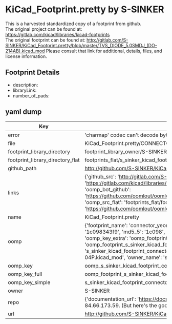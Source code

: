 # KiCad_Footprint.pretty by S-SINKER  
This is a harvested standardized copy of a footprint from github.  
The original project can be found at:  
https://gitlab.com/kicad/libraries/kicad-footprints  
The original footprint can be found at:
http://gitlab.com/S-SINKER/KiCad_Footprint.pretty/blob/master/TVS_DIODE_5.0SMDJ_(DO-214AB).kicad_mod
Please consult that link for additional, details, files, and license information.  
## Footprint Details
* description:   
* libraryLink:   
* number_of_pads:   
## yaml dump  
| Key | Value |  
| --- | --- |  
| error | 'charmap' codec can't decode byte 0x90 in position 1454: character maps to <undefined> |  
| file | KiCad_Footprint.pretty/CONNECTOR_YEON-HP_SMW250-04P.kicad_mod |  
| footprint_library_directory | footprint_library_owner/S-SINKER_KiCad_Footprint.pretty |  
| footprint_library_directory_flat | footprints_flat/s_sinker_kicad_footprint_connector_yeon_hp_smw250_04p/working |  
| github_path | http://github.com/S-SINKER/KiCad_Footprint.pretty/blob/master/CONNECTOR_YEON-HP_SMW250-04P.kicad_mod |  
| links | {'github_src': 'http://gitlab.com/S-SINKER/KiCad_Footprint.pretty/blob/master/TVS_DIODE_5.0SMDJ_(DO-214AB).kicad_mod', 'github_src_repo': 'https://gitlab.com/kicad/libraries/kicad-footprints', 'oomp_bot': 'footprints/s_sinker_kicad_footprint_connector_yeon_hp_smw250_04p/working', 'oomp_bot_github': 'https://github.com/oomlout/oomlout_oomp_footprint_bot/tree/main/footprints/s_sinker_kicad_footprint_connector_yeon_hp_smw250_04p/working', 'oomp_src_flat': 'footprints_flat/footprints_flat/s_sinker_kicad_footprint_connector_yeon_hp_smw250_04p/working', 'oomp_src_flat_github': 'https://github.com/oomlout/oomlout_oomp_footprint_src/tree/main/footprints_flat/s_sinker_kicad_footprint_connector_yeon_hp_smw250_04p/working'} |  
| name | KiCad_Footprint.pretty |  
| oomp | {'footprint_name': 'connector_yeon_hp_smw250_04p', 'library_name': 'kicad_footprint', 'md5': '1c098343f945a17665d1326f17c838e8', 'md5_10': '1c098343f9', 'md5_5': '1c098', 'md5_6': '1c0983', 'oomp_key': 'oomp_s_sinker_kicad_footprint_connector_yeon_hp_smw250_04p', 'oomp_key_extra': 'oomp_footprint_s_sinker_kicad_footprint_connector_yeon_hp_smw250_04p', 'oomp_key_full': 'oomp_footprint_s_sinker_kicad_footprint_connector_yeon_hp_smw250_04p_1c0983', 'oomp_key_simple': 's_sinker_kicad_footprint_connector_yeon_hp_smw250_04p', 'original_filename': 'KiCad_Footprint.pretty/CONNECTOR_YEON-HP_SMW250-04P.kicad_mod', 'owner_name': 's_sinker'} |  
| oomp_key | oomp_s_sinker_kicad_footprint_connector_yeon_hp_smw250_04p |  
| oomp_key_full | oomp_footprint_s_sinker_kicad_footprint_connector_yeon_hp_smw250_04p |  
| oomp_key_simple | s_sinker_kicad_footprint_connector_yeon_hp_smw250_04p |  
| owner | S-SINKER |  
| repo | {'documentation_url': 'https://docs.github.com/rest/overview/resources-in-the-rest-api#rate-limiting', 'message': "API rate limit exceeded for 84.66.173.59. (But here's the good news: Authenticated requests get a higher rate limit. Check out the documentation for more details.)"} |  
| url | http://github.com/S-SINKER/KiCad_Footprint.pretty |  

